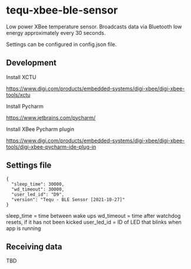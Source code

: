 # tequ-xbee-ble-sensor

Low power XBee temperature sensor. Broadcasts data via Bluetooth low energy approximately every 30 seconds. 

Settings can be configured in config.json file.

## Development 

Install XCTU

https://www.digi.com/products/embedded-systems/digi-xbee/digi-xbee-tools/xctu

Install Pycharm

https://www.jetbrains.com/pycharm/

Install XBee Pycharm plugin

https://www.digi.com/products/embedded-systems/digi-xbee/digi-xbee-tools/digi-xbee-pycharm-ide-plug-in


## Settings file

```
{
  "sleep_time": 30000,
  "wd_timeout": 30000,
  "user_led_id": "D9",
  "version": "Tequ - BLE Sensor [2021-10-27]"
}
```

sleep_time = time between wake ups 
wd_timeout = time after watchdog resets, if it has not been kicked
user_led_id = ID of LED that blinks when app is running

## Receiving data

TBD






